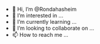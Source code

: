 - 👋 Hi, I’m @Rondahasheim
- 👀 I’m interested in ...
- 🌱 I’m currently learning ...
- 💞️ I’m looking to collaborate on ...
- 📫 How to reach me ...

<!---
Rondahasheim/Rondahasheim is a ✨ special ✨ repository because its `README.md` (this file) appears on your GitHub profile.
You can click the Preview link to take a look at your changes.
--->
